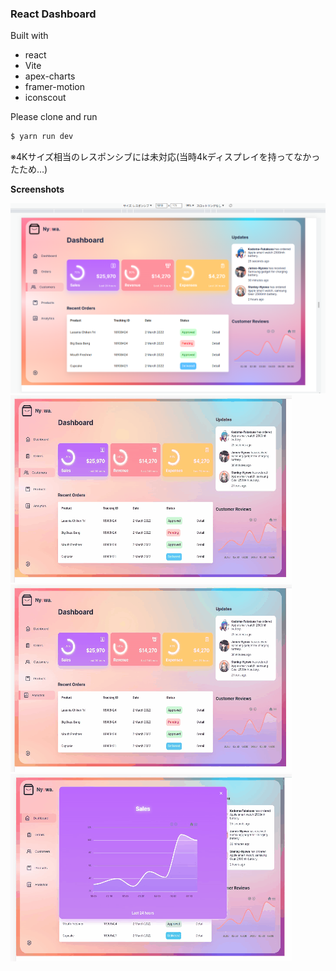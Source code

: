 ### React Dashboard

Built with

- react
- Vite
- apex-charts
- framer-motion
- iconscout
  
Please clone and run
```bash
$ yarn run dev
```
※4Kサイズ相当のレスポンシブには未対応(当時4kディスプレイを持ってなかったため…)

**Screenshots**

![](./screenshot/dashboard.png)
![](./screenshot/dashboard1.gif)
![](./screenshot/dashboard2.gif)
![](./screenshot/dashboard3.gif)
